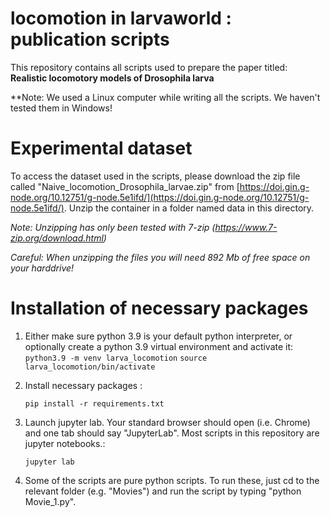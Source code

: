 # locomotion in larvaworld : publication scripts

This repository contains  all scripts used to prepare the
paper titled: **Realistic locomotory models of Drosophila larva**

**Note: We used a Linux computer while writing all the scripts. We haven't 
tested them in Windows!

# Experimental dataset 

To access the dataset used in the scripts, please download the zip file called 
"Naive_locomotion_Drosophila_larvae.zip" from [https://doi.gin.g-node.org/10.12751/g-node.5e1ifd/](https://doi.gin.g-node.org/10.12751/g-node.5e1ifd/). 
Unzip the container in a folder named data in this directory.

*Note: Unzipping has only been tested with 7-zip 
(https://www.7-zip.org/download.html)*

*Careful: When unzipping the files you will need 892 Mb of free
space on your harddrive!*


# Installation of necessary packages


1. Either make sure python 3.9 is your default python interpreter, or optionally create a python 3.9 virtual environment and activate it: 
    `python3.9 -m venv larva_locomotion`
    `source larva_locomotion/bin/activate`


2. Install necessary packages :

    `pip install -r requirements.txt`

       
3. Launch jupyter lab. Your standard browser should open (i.e. Chrome) and one tab should
   say "JupyterLab". Most scripts in this
   repository are jupyter notebooks.:
    
    `jupyter lab`

4. Some of the scripts are pure python scripts. To run these, just
    cd to the relevant folder (e.g. "Movies") and run the script by
    typing "python Movie_1.py".
    